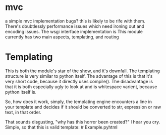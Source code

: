mvc
===

a simple mvc implementation
bugs? this is likely to be rife with them. There's doubtlessly performance issues which need ironing out and encoding
issues. The wsgi interface implementation is 
This module currently has two main aspects, templating, and routing

Templating
==========
This is both the module's star of the show, and it's downfall. The templating structure is very similar to python itself.
The advantage of this is that it's very short code, because it directly uses compile(). The disadvantage is that it is 
both especially ugly to look at and is whitespace varient, because python itself is.

So, how does it work, simply, the templating engine encounters a line in your template and decides if it should be
converted to str, expression or raw text, in that order.

That sounds disgusting, "why has this horror been created?" I hear you cry.
Simple, so that this is valid template:
    # Example.pyhtml
    <html>
        <head>
            <title> some title
        <body>
            if model.value is not None:
                <div>
                    model.value
            else:
                <div> nothing?

It has taken me a couple of hours to get used to looking at templates without weird characters like @, %, $ or {}, and
implicitly closing html tags hasn't helped that.

This does have one repercussion, anything interpreted as raw text must be on a seperate line to what appears as a str. 
After using the template language for a bit, this isn't as bad as it sounds, as it forces you to keep anything you're
assigning/printing in seperate, but I will consider modifying this so that lines at the same level without blank line 
seperating them are compressed into one line.

rendering templates
-------------------

There are several ways you can render templates. the easiest way being to use the Controller class, and 
view(self, model = None, template='') method, passing your template and view model as a parameter, this method will 
then ensure your template is compiled (if it needs compiling) and it's output is placed in a response.

Routing
=======

Currently, mvc uses a base Route() object stored in mvc.routing.route.route_map. This should change in the future to 
better restructure the system.

Routes themselves refer to a callable, or a child routes, and a regex string to match incoming urls.

When you add a url to the application's route_map, it's broken up into its component parts and stored as a tree.

There are then several ways you can apply your routes, detailed below.

note, routes always start with a /, and the ^ and $ in the regex routes are automatically applied when resolving the
route_map

decorators
----------

flask-esque routes can be created by adding named parameters as arguments

    @route('/my/url/(?P<id>[0-9]{2})')
    def my_action(self, id):
        pass

route_map appending
-------------------

you can also work with the routes directly using django-esque routing

    route_map += Route('/my/url/(?P<id>[0-9]{2})', my_action)

it's worth adding, that my_action could easily be another Route(), or you could store a route you create and call += on
it as well and the routemap would have the routes you've passed added too them at the point you have added them.

With either method, as long as your code is hit, either by import, function call, or keeping your entire site in one file
the routing will work with either method, interchangably.

example
-------

Check out https://github.com/SilentPenguin/mvc-example for a working example using route_map appending.

